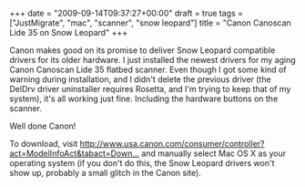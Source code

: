 +++
date = "2009-09-14T09:37:27+00:00"
draft = true
tags = ["JustMigrate", "mac", "scanner", "snow leopard"]
title = "Canon Canoscan Lide 35 on Snow Leopard"
+++
<p>Canon makes good on its promise to deliver Snow Leopard compatible drivers for its older hardware. I just installed the newest drivers for my aging Canon Canoscan Lide 35 flatbed scanner. Even though I got some kind of warning during installation, and I didn't delete the previous driver (the DelDrv driver uninstaller requires Rosetta, and I'm trying to keep that of my system), it's all working just fine. Including the hardware buttons on the scanner.</p>
<p>Well done Canon!</p>
<p>To download, visit <a href="http://www.usa.canon.com/consumer/controller?act=ModelInfoAct&amp;tabact=DownloadDetailTabAct&amp;fcategoryid=351&amp;modelid=10241">http://www.usa.canon.com/consumer/controller?act=ModelInfoAct&amp;tabact=Down...</a> and manually select Mac OS X as your operating system (if you don't do this, the Snow Leopard drivers won't show up, probably a small glitch in the Canon site).</p>